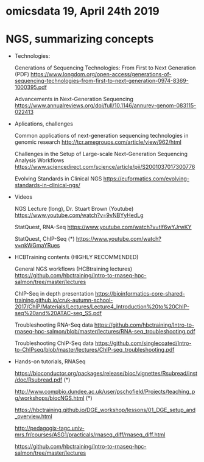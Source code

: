 # omicsdata 19, April 24th 2019

# NGS, summarizing concepts

- Technologies:

  Generations of Sequencing Technologies: From First to Next Generation (PDF)
  https://www.longdom.org/open-access/generations-of-sequencing-technologies-from-first-to-next-generation-0974-8369-1000395.pdf
  
  Advancements in Next-Generation Sequencing
  https://www.annualreviews.org/doi/full/10.1146/annurev-genom-083115-022413

- Aplications, challenges

  Common applications of next-generation sequencing technologies in genomic research
  http://tcr.amegroups.com/article/view/962/html

  Challenges in the Setup of Large-scale Next-Generation Sequencing Analysis Workflows
  https://www.sciencedirect.com/science/article/pii/S2001037017300776

  Evolving Standards in Clinical NGS
  https://euformatics.com/evolving-standards-in-clinical-ngs/
  
- Videos

  NGS Lecture (long), Dr. Stuart Brown (Youtube)
  https://www.youtube.com/watch?v=9vNBYyHedLg
  
  StatQuest, RNA-Seq
  https://www.youtube.com/watch?v=tlf6wYJrwKY
  
  StatQuest, ChIP-Seq (*)
  https://www.youtube.com/watch?v=nkWGmaYRues
  
- HCBTraining contents (HIGHLY RECOMMENDED)

  General NGS workflows (HCBtraining lectures)
  https://github.com/hbctraining/Intro-to-rnaseq-hpc-salmon/tree/master/lectures

  ChIP-Seq in depth presentation
  https://bioinformatics-core-shared-training.github.io/cruk-autumn-school-2017/ChIP/Materials/Lectures/Lecture4_Introduction%20to%20ChIP-seq%20and%20ATAC-seq_SS.pdf

  Troubleshooting RNA-Seq data
  https://github.com/hbctraining/Intro-to-rnaseq-hpc-salmon/blob/master/lectures/RNA-seq_troubleshooting.pdf

  Troubleshooting ChIP-Seq data
  https://github.com/singlecoated/Intro-to-ChIPseq/blob/master/lectures/ChIP-seq_troubleshooting.pdf

- Hands-on tutorials, RNASeq

  https://bioconductor.org/packages/release/bioc/vignettes/Rsubread/inst/doc/Rsubread.pdf (*)

  http://www.compbio.dundee.ac.uk/user/pschofield/Projects/teaching_pg/workshops/biocNGS.html (*)

  https://hbctraining.github.io/DGE_workshop/lessons/01_DGE_setup_and_overview.html

  http://pedagogix-tagc.univ-mrs.fr/courses/ASG1/practicals/rnaseq_diff/rnaseq_diff.html

  https://github.com/hbctraining/Intro-to-rnaseq-hpc-salmon/tree/master/lectures

